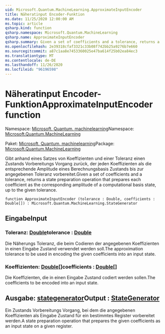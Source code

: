 ```yaml
---
uid: Microsoft.Quantum.MachineLearning.ApproximateInputEncoder
title: Näheratinput Encoder-Funktion
ms.date: 11/25/2020 12:00:00 AM
ms.topic: article
qsharp.kind: function
qsharp.namespace: Microsoft.Quantum.MachineLearning
qsharp.name: ApproximateInputEncoder
qsharp.summary: Given a set of coefficients and a tolerance, returns a state preparation operation that prepares each coefficient as the corresponding amplitude of a computational basis state, up to the given tolerance.
ms.openlocfilehash: 2e39318cfaf3321c33b08f742bb25a9276b7e660
ms.sourcegitcommit: a87c1aa8e7453360025e47ba614f25b02ea84ec3
ms.translationtype: MT
ms.contentlocale: de-DE
ms.lasthandoff: 11/26/2020
ms.locfileid: "96196598"
---
```

# <a name="approximateinputencoder-function"></a><span data-ttu-id="65e71-102">Näheratinput Encoder-Funktion</span><span class="sxs-lookup"><span data-stu-id="65e71-102">ApproximateInputEncoder function</span></span>

<span data-ttu-id="65e71-103">Namespace: [Microsoft. Quantum. machinelearning](xref:Microsoft.Quantum.MachineLearning)</span><span class="sxs-lookup"><span data-stu-id="65e71-103">Namespace: [Microsoft.Quantum.MachineLearning](xref:Microsoft.Quantum.MachineLearning)</span></span>

<span data-ttu-id="65e71-104">Paket: [Microsoft. Quantum. machinelearning](https://nuget.org/packages/Microsoft.Quantum.MachineLearning)</span><span class="sxs-lookup"><span data-stu-id="65e71-104">Package: [Microsoft.Quantum.MachineLearning](https://nuget.org/packages/Microsoft.Quantum.MachineLearning)</span></span>


<span data-ttu-id="65e71-105">Gibt anhand eines Satzes von Koeffizienten und einer Toleranz einen Zustands Vorbereitungs Vorgang zurück, der jeden Koeffizienten als die entsprechende Amplitude eines Berechnungsbasis Zustands bis zur angegebenen Toleranz vorbereitet.</span><span class="sxs-lookup"><span data-stu-id="65e71-105">Given a set of coefficients and a tolerance, returns a state preparation operation that prepares each coefficient as the corresponding amplitude of a computational basis state, up to the given tolerance.</span></span>

```qsharp
function ApproximateInputEncoder (tolerance : Double, coefficients : Double[]) : Microsoft.Quantum.MachineLearning.StateGenerator
```


## <a name="input"></a><span data-ttu-id="65e71-106">Eingabe</span><span class="sxs-lookup"><span data-stu-id="65e71-106">Input</span></span>

### <a name="tolerance--double"></a><span data-ttu-id="65e71-107">Toleranz: [Double](xref:microsoft.quantum.lang-ref.double)</span><span class="sxs-lookup"><span data-stu-id="65e71-107">tolerance : [Double](xref:microsoft.quantum.lang-ref.double)</span></span>

<span data-ttu-id="65e71-108">Die Näherungs Toleranz, die beim Codieren der angegebenen Koeffizienten in einen Eingabe Zustand verwendet werden soll.</span><span class="sxs-lookup"><span data-stu-id="65e71-108">The approximation tolerance to be used in encoding the given coefficients into an input state.</span></span>


### <a name="coefficients--double"></a><span data-ttu-id="65e71-109">Koeffizienten: [Double](xref:microsoft.quantum.lang-ref.double)[]</span><span class="sxs-lookup"><span data-stu-id="65e71-109">coefficients : [Double](xref:microsoft.quantum.lang-ref.double)[]</span></span>

<span data-ttu-id="65e71-110">Die Koeffizienten, die in einen Eingabe Zustand codiert werden sollen.</span><span class="sxs-lookup"><span data-stu-id="65e71-110">The coefficients to be encoded into an input state.</span></span>



## <a name="output--stategenerator"></a><span data-ttu-id="65e71-111">Ausgabe: [stategenerator](xref:Microsoft.Quantum.MachineLearning.StateGenerator)</span><span class="sxs-lookup"><span data-stu-id="65e71-111">Output : [StateGenerator](xref:Microsoft.Quantum.MachineLearning.StateGenerator)</span></span>

<span data-ttu-id="65e71-112">Ein Zustands Vorbereitungs Vorgang, bei dem die angegebenen Koeffizienten als Eingabe Zustand für ein bestimmtes Register vorbereitet werden.</span><span class="sxs-lookup"><span data-stu-id="65e71-112">A state preparation operation that prepares the given coefficients as an input state on a given register.</span></span>